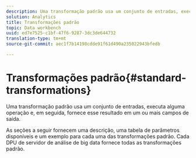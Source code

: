 ```yaml
---
description: Uma transformação padrão usa um conjunto de entradas, executa alguma operação e, em seguida, fornece esse resultado em um ou mais campos de saída.
solution: Analytics
title: Transformações padrão
topic: Data workbench
uuid: ed7e7525-c1bf-47f6-9287-3dc3de644732
translation-type: tm+mt
source-git-commit: aec1f7b14198cdde91f61d490a235022943bfedb

---
```



# Transformações padrão{#standard-transformations}

Uma transformação padrão usa um conjunto de entradas, executa alguma operação e, em seguida, fornece esse resultado em um ou mais campos de saída.

As seções a seguir fornecem uma descrição, uma tabela de parâmetros disponíveis e um exemplo para cada uma das transformações padrão. Cada DPU de servidor de análise de big data fornece todas as transformações padrão.
